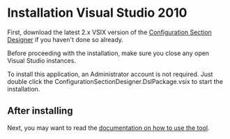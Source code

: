 # Installation Visual Studio 2010

First, download the latest 2.x VSIX version of the [Configuration Section Designer](http://csd.codeplex.com/Release/ProjectReleases.aspx) if you haven't done so already.

Before proceeding with the installation, make sure you close any open Visual Studio instances.

To install this application, an Administrator account is not required. Just double click the ConfigurationSectionDesigner.DslPackage.vsix to start the installation.

## After installing

Next, you may want to read the [documentation on how to use the tool](Usage).